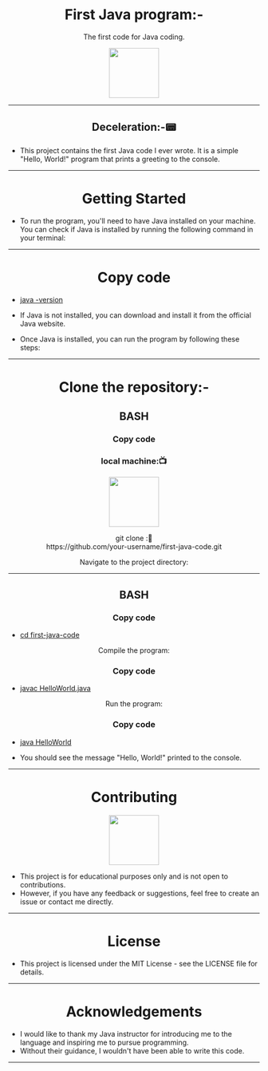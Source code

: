 <h1 align="center">First Java program:-</h1>
<p align="center">The first code for Java coding.</p>
<div align="center" >
<img height="100" wedith="100" src="https://www.gif-maniac.com/gifs/50/49799.gif"></div>
<hr>
<h2 align="center">Deceleration:-📟</h2>

- This project contains the first Java code I ever wrote. It is a simple "Hello, World!" program that prints a greeting to the console.
<hr>
<h1 align="center">Getting Started</h1>

- To run the program, you'll need to have Java installed on your machine. You can check if Java is installed by running the following command in your terminal:
<hr>
<h1 align="center">Copy code</h1>

- [java -version](https://java:-version)

- If Java is not installed, you can download and install it from the official Java website.

- Once Java is installed, you can run the program by following these steps:
<hr>
<h1 align="center">Clone the repository:-</h1>

<h2 align="center">BASH</h2>
<h3 align=" center" >Copy code </h3>
<h3 align=" center" >local machine:📺 </h3>
<div align="center" >
<img height="100" wedith="100" src="https://media1.giphy.com/media/dvsE3ncGE4g718CAqM/200.gif"></div>


<p  align=" center" >git clone :📝<br> https://github.com/your-username/first-java-code.git</p>
  
<p  align=" center" >Navigate to the project directory:</p>
<hr>

<h2 align="center">BASH</h2>
<h3 align=" center" >Copy code </h3>

- [cd first-java-code](https://cd:first-java-code)


<p  align=" center" >Compile the program:</p>

<h3 align=" center" >Copy code </h3>

- [javac HelloWorld.java](https://javac:HelloWorld.java)

<p  align=" center" >Run the program:</p>

<h3 align=" center" >Copy code </h3>

- [java HelloWorld](https://java:HelloWorld)

- You should see the message "Hello, World!" printed to the console.
<hr>
<h1 align="center">Contributing</h1>
<div align="center" >
<img height="100" wedith="100" src="https://64.media.tumblr.com/37cf2ab82df86208d35649d933358873/tumblr_n7swt41nz11rekr9fo4_r1_500.gif"></div>


- This project is for educational purposes only and is not open to contributions. 
- However, if you have any feedback or suggestions, feel free to create an issue or contact me directly.
<hr>
<h1 align="center">License</h1>

- This project is licensed under the MIT License - see the LICENSE file for details.
<hr>
<h1 align="center">Acknowledgements</h1>

- I would like to thank my Java instructor for introducing me to the language and inspiring me to pursue programming.
-  Without their guidance, I wouldn't have been able to write this code.

<hr>
